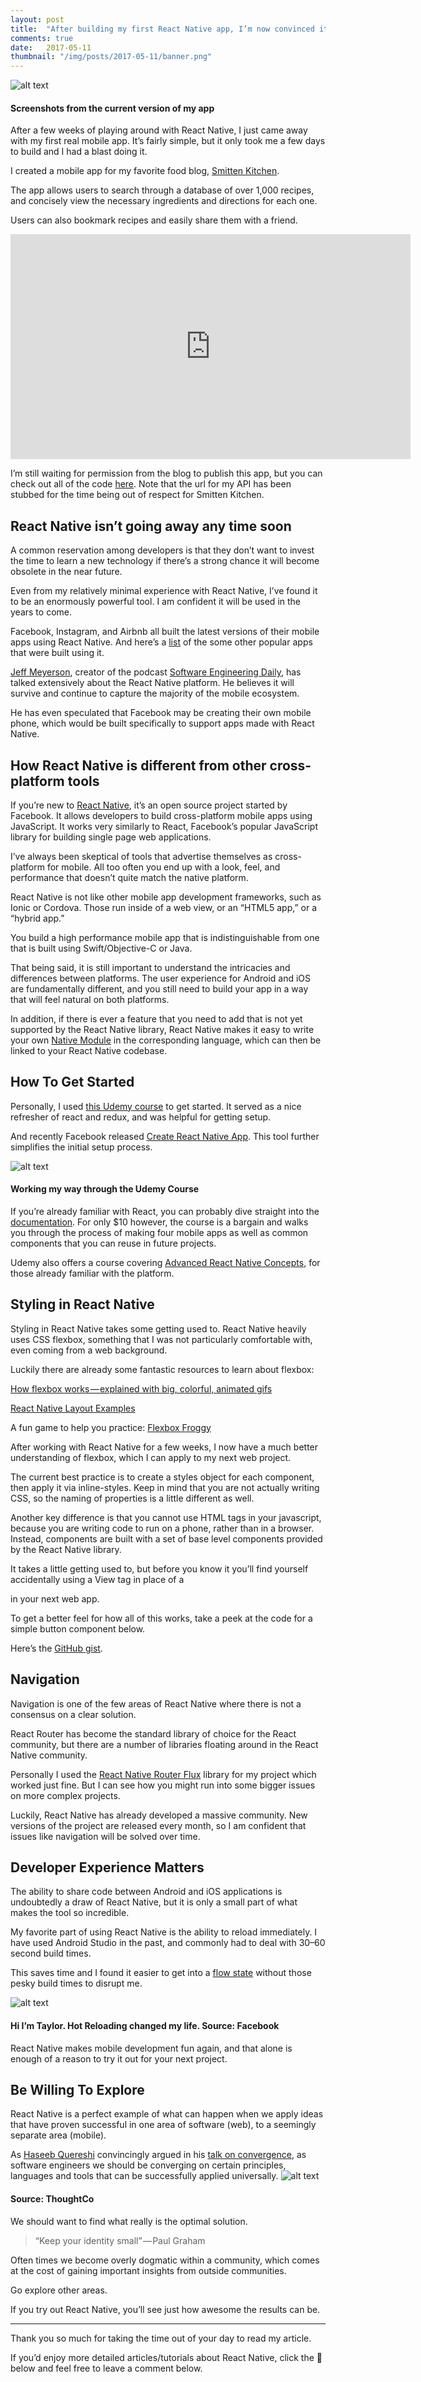 ```yaml
---
layout: post
title:  "After building my first React Native app, I’m now convinced it’s the future."
comments: true
date:   2017-05-11
thumbnail: "/img/posts/2017-05-11/banner.png"
---
```

[banner]:/img/posts/2017-05-11/banner.png
[1]:/img/posts/2017-05-11/udemy.png
[2]:/img/posts/2017-05-11/hot-reload.gif
[3]:/img/posts/2017-05-11/logic.jpeg

![alt text][banner]
#### Screenshots from the current version of my app


After a few weeks of playing around with React Native, I just came away with my first real mobile app. It’s fairly simple, but it only took me a few days to build and I had a blast doing it.

I created a mobile app for my favorite food blog, [Smitten Kitchen](https://smittenkitchen.com/).

The app allows users to search through a database of over 1,000 recipes, and concisely view the necessary ingredients and directions for each one.

Users can also bookmark recipes and easily share them with a friend.

<iframe src="https://player.vimeo.com/video/216103204" width="640" height="360" frameborder="0" webkitallowfullscreen mozallowfullscreen allowfullscreen></iframe>

I’m still waiting for permission from the blog to publish this app, but you can check out all of the code [here](https://github.com/twmilli/smitten-kitchen). Note that the url for my API has been stubbed for the time being out of respect for Smitten Kitchen.

## React Native isn’t going away any time soon
A common reservation among developers is that they don’t want to invest the time to learn a new technology if there’s a strong chance it will become obsolete in the near future.

Even from my relatively minimal experience with React Native, I’ve found it to be an enormously powerful tool. I am confident it will be used in the years to come.

Facebook, Instagram, and Airbnb all built the latest versions of their mobile apps using React Native. And here’s a [list](https://facebook.github.io/react-native/showcase.html) of the some other popular apps that were built using it.

[Jeff Meyerson](https://medium.com/@jeffmeyerson), creator of the podcast [Software Engineering Daily](https://softwareengineeringdaily.com/2017/04/11/the-future-of-react-native-with-brent-vatne-and-adam-perry/), has talked extensively about the React Native platform. He believes it will survive and continue to capture the majority of the mobile ecosystem.

He has even speculated that Facebook may be creating their own mobile phone, which would be built specifically to support apps made with React Native.

## How React Native is different from other cross-platform tools
If you’re new to [React Native](https://facebook.github.io/react-native/releases/next/), it’s an open source project started by Facebook. It allows developers to build cross-platform mobile apps using JavaScript. It works very similarly to React, Facebook’s popular JavaScript library for building single page web applications.

I’ve always been skeptical of tools that advertise themselves as cross-platform for mobile. All too often you end up with a look, feel, and performance that doesn’t quite match the native platform.

React Native is not like other mobile app development frameworks, such as Ionic or Cordova. Those run inside of a web view, or an “HTML5 app,” or a “hybrid app.”

You build a high performance mobile app that is indistinguishable from one that is built using Swift/Objective-C or Java.

That being said, it is still important to understand the intricacies and differences between platforms. The user experience for Android and iOS are fundamentally different, and you still need to build your app in a way that will feel natural on both platforms.

In addition, if there is ever a feature that you need to add that is not yet supported by the React Native library, React Native makes it easy to write your own [Native Module](https://facebook.github.io/react-native/docs/native-modules-ios.html) in the corresponding language, which can then be linked to your React Native codebase.

## How To Get Started
Personally, I used [this Udemy course](https://www.udemy.com/the-complete-react-native-and-redux-course/) to get started. It served as a nice refresher of react and redux, and was helpful for getting setup.

And recently Facebook released [Create React Native App](https://facebook.github.io/react-native/blog/2017/03/13/introducing-create-react-native-app.html). This tool further simplifies the initial setup process.

![alt text][1]
#### Working my way through the Udemy Course
If you’re already familiar with React, you can probably dive straight into the [documentation](https://facebook.github.io/react-native/docs/getting-started.html). For only $10 however, the course is a bargain and walks you through the process of making four mobile apps as well as common components that you can reuse in future projects.

Udemy also offers a course covering [Advanced React Native Concepts](https://www.udemy.com/react-native-advanced/), for those already familiar with the platform.

## Styling in React Native
Styling in React Native takes some getting used to. React Native heavily uses CSS flexbox, something that I was not particularly comfortable with, even coming from a web background.

Luckily there are already some fantastic resources to learn about flexbox:

[How flexbox works — explained with big, colorful, animated gifs](https://medium.freecodecamp.com/an-animated-guide-to-flexbox-d280cf6afc35)

[React Native Layout Examples](http://browniefed.com/blog/react-native-layout-examples/)

A fun game to help you practice: [Flexbox Froggy](http://flexboxfroggy.com/)

After working with React Native for a few weeks, I now have a much better understanding of flexbox, which I can apply to my next web project.

The current best practice is to create a styles object for each component, then apply it via inline-styles. Keep in mind that you are not actually writing CSS, so the naming of properties is a little different as well.

Another key difference is that you cannot use HTML tags in your javascript, because you are writing code to run on a phone, rather than in a browser. Instead, components are built with a set of base level components provided by the React Native library.

It takes a little getting used to, but before you know it you’ll find yourself accidentally using a View tag in place of a <div></div> in your next web app.

To get a better feel for how all of this works, take a peek at the code for a simple button component below.

<script src="https://gist.github.com/twmilli/5d2bace1faa1d04b1d4b5217c553a671.js"></script>

Here’s the [GitHub gist](https://gist.github.com/twmilli/5d2bace1faa1d04b1d4b5217c553a671#file-button-js).

## Navigation
Navigation is one of the few areas of React Native where there is not a consensus on a clear solution.

React Router has become the standard library of choice for the React community, but there are a number of libraries floating around in the React Native community.

Personally I used the [React Native Router Flux](https://github.com/aksonov/react-native-router-flux) library for my project which worked just fine. But I can see how you might run into some bigger issues on more complex projects.

Luckily, React Native has already developed a massive community. New versions of the project are released every month, so I am confident that issues like navigation will be solved over time.

## Developer Experience Matters
The ability to share code between Android and iOS applications is undoubtedly a draw of React Native, but it is only a small part of what makes the tool so incredible.

My favorite part of using React Native is the ability to reload immediately. I have used Android Studio in the past, and commonly had to deal with 30–60 second build times.

This saves time and I found it easier to get into a [flow state](https://en.wikipedia.org/wiki/Flow_%28psychology%29) without those pesky build times to disrupt me.

![alt text][2]
#### Hi I’m Taylor. Hot Reloading changed my life. Source: Facebook

React Native makes mobile development fun again, and that alone is enough of a reason to try it out for your next project.

## Be Willing To Explore
React Native is a perfect example of what can happen when we apply ideas that have proven successful in one area of software (web), to a seemingly separate area (mobile).

As [Haseeb Quereshi](https://medium.com/@hosseeb) convincingly argued in his [talk on convergence](https://softwareengineeringdaily.com/2017/02/24/convergence-with-haseeb-qureshi/), as software engineers we should be converging on certain principles, languages and tools that can be successfully applied universally.
![alt text][3]
#### Source: ThoughtCo

We should want to find what really is the optimal solution.

>“Keep your identity small” — Paul Graham

Often times we become overly dogmatic within a community, which comes at the cost of gaining important insights from outside communities.

Go explore other areas.

If you try out React Native, you’ll see just how awesome the results can be.

_______

Thank you so much for taking the time out of your day to read my article.

If you’d enjoy more detailed articles/tutorials about React Native, click the 💚 below and feel free to leave a comment below.
